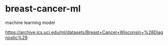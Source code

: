 # breast-cancer-ml
machine learning model

https://archive.ics.uci.edu/ml/datasets/Breast+Cancer+Wisconsin+%28Diagnostic%29
